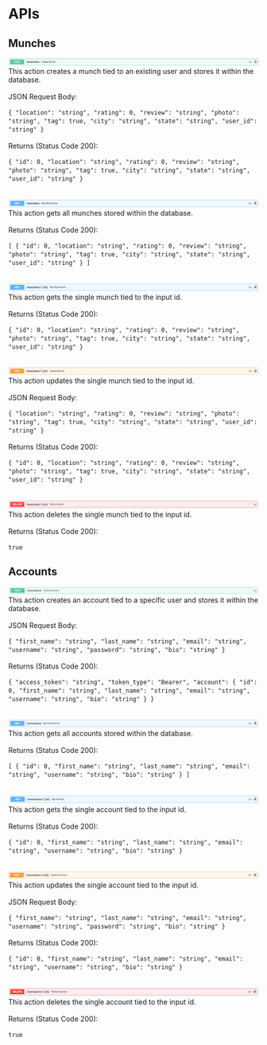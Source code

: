 # APIs

## Munches

![Create Munch](api/create-munch.png)
This action creates a munch tied to an existing user and stores it within the database.
<br>
<br>
JSON Request Body:

`{
  "location": "string",
  "rating": 0,
  "review": "string",
  "photo": "string",
  "tag": true,
  "city": "string",
  "state": "string",
  "user_id": "string"
}`
<br>
<br>
Returns (Status Code 200):

`{
  "id": 0,
  "location": "string",
  "rating": 0,
  "review": "string",
  "photo": "string",
  "tag": true,
  "city": "string",
  "state": "string",
  "user_id": "string"
}`
<br>
<br>
<br>
![Get All Munches](api/get-all-munches.png)
This action gets all munches stored within the database.
<br>
<br>
Returns (Status Code 200):

`[
  {
    "id": 0,
    "location": "string",
    "rating": 0,
    "review": "string",
    "photo": "string",
    "tag": true,
    "city": "string",
    "state": "string",
    "user_id": "string"
  }
]`
<br>
<br>
<br>
![Get One Munch](api/get-one-munch.png)
This action gets the single munch tied to the input id.
<br>
<br>
Returns (Status Code 200):

`{
  "id": 0,
  "location": "string",
  "rating": 0,
  "review": "string",
  "photo": "string",
  "tag": true,
  "city": "string",
  "state": "string",
  "user_id": "string"
}`
<br>
<br>
<br>
![Update Munch](api/update-munch.png)
This action updates the single munch tied to the input id.
<br>
<br>
JSON Request Body:

`{
  "location": "string",
  "rating": 0,
  "review": "string",
  "photo": "string",
  "tag": true,
  "city": "string",
  "state": "string",
  "user_id": "string"
}`
<br>
<br>
Returns (Status Code 200):

`{
  "id": 0,
  "location": "string",
  "rating": 0,
  "review": "string",
  "photo": "string",
  "tag": true,
  "city": "string",
  "state": "string",
  "user_id": "string"
}`
<br>
<br>
<br>
![Delete Munch](api/delete-munch.png)
This action deletes the single munch tied to the input id.
<br>
<br>
Returns (Status Code 200):

`true`

## Accounts

![Create Account](api/create-account.png)
This action creates an account tied to a specific user and stores it within the database.
<br>
<br>
JSON Request Body:

`{
  "first_name": "string",
  "last_name": "string",
  "email": "string",
  "username": "string",
  "password": "string",
  "bio": "string"
}`
<br>
<br>
Returns (Status Code 200):

`{
  "access_token": "string",
  "token_type": "Bearer",
  "account": {
    "id": 0,
    "first_name": "string",
    "last_name": "string",
    "email": "string",
    "username": "string",
    "bio": "string"
  }
}`
<br>
<br>
<br>
![Get All Accounts](api/get-all-accounts.png)
This action gets all accounts stored within the database.
<br>
<br>
Returns (Status Code 200):

`[
  {
    "id": 0,
    "first_name": "string",
    "last_name": "string",
    "email": "string",
    "username": "string",
    "bio": "string"
  }
]`
<br>
<br>
<br>
![Get One Account](api/get-one-account.png)
This action gets the single account tied to the input id.
<br>
<br>
Returns (Status Code 200):

`{
  "id": 0,
  "first_name": "string",
  "last_name": "string",
  "email": "string",
  "username": "string",
  "bio": "string"
}`
<br>
<br>
<br>
![Update Account](api/update-account.png)
This action updates the single account tied to the input id.
<br>
<br>
JSON Request Body:

`{
  "first_name": "string",
  "last_name": "string",
  "email": "string",
  "username": "string",
  "password": "string",
  "bio": "string"
}`
<br>
<br>
Returns (Status Code 200):

`{
  "id": 0,
  "first_name": "string",
  "last_name": "string",
  "email": "string",
  "username": "string",
  "bio": "string"
}`
<br>
<br>
<br>
![Delete Account](api/delete-account.png)
This action deletes the single account tied to the input id.
<br>
<br>
Returns (Status Code 200):

`true`
